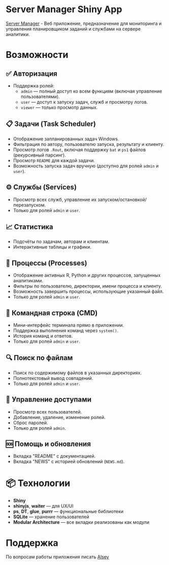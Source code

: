 # Server Manager Shiny App

[Server Manager](http://94.130.22.47:3838/) - Веб приложение, предназначение для мониторинга и управления планировщиком заданий и службами на сервере аналитики.

# Возможности

## ✅ Авторизация
- Поддержка ролей:
  - `admin` — полный доступ ко всем функциям (включая управление пользователями).
  - `user` — доступ к запуску задач, служб и просмотру логов.
  - `viewer` — только просмотр данных.

## 📋 Задачи (Task Scheduler)
- Отображение запланированных задач Windows.
- Фильтрация по автору, пользователю запуска, результату и клиенту.
- Просмотр логов `.Rout`, включая поддержку `bat` и `ps1` файлов (рекурсивный парсинг).
- Просмотр `README` для каждой задачи.
- Возможность запуска задач вручную (доступно для ролей `admin` и `user`).

## ⚙️ Службы (Services)
- Просмотр всех служб, управление их запуском/остановкой/перезапуском.
- Только для ролей `admin` и `user`.

## 📈 Статистика
- Подсчёты по задачам, авторам и клиентам.
- Интерактивные таблицы и графики.

## 🧠 Процессы (Processes)
- Отображение активных R, Python и других процессов, запущенных аналитиками.
- Фильтры по пользователю, директории, имени процесса и клиенту.
- Возможность завершить процессы, использующие указанный файл.
- Только для ролей `admin` и `user`.

## 💬 Командная строка (CMD)
- Мини-интерфейс терминала прямо в приложении.
- Поддержка выполнения команд через `system()`.
- История команд и ответов.
- Только для ролей `admin` и `user`.

## 🔍 Поиск по файлам
- Поиск по содержимому файлов в указанных директориях.
- Полнотекстовый вывод совпадений.
- Только для ролей `admin` и `user`.

## 👥 Управление доступами
- Просмотр всех пользователей.
- Добавление, удаление, изменение ролей.
- Сброс паролей.
- Только для ролей `admin`.

## 🆘 Помощь и обновления
- Вкладка "README" с документацией.
- Вкладка "NEWS" с историей обновлений (`NEWS.md`).

# 📦 Технологии
- **Shiny**
- **shinyjs**, **waiter** — для UX/UI
- **ps**, **DT**, **glue**, **purrr** — функциональные библиотеки
- **SQLite** — хранение пользователей
- **Modular Architecture** — все вкладки реализованы как модули

# Поддержка
По вопросам работы приложения писать [Alsey](https://t.me/AlexeySeleznev)
